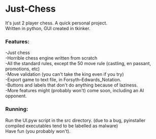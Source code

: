 # Just-Chess
It's just 2 player chess. A quick personal project.<br/>
Written in python, GUI created in tkinker.<br/>
### Features:
-Just chess<br/>
-Horrible chess engine written from scratch<br/>
-All the standard rules, except the 50 move rule (castling, en passant, promotions, etc)<br/>
-Move validation (you can't take the king even if you try)<br/>
-Export game to text file, in Forsyth–Edwards_Notation.<br/>
-Buttons and labels that don't do anything because of laziness.<br/>
-More features might (probably won't) come soon, including an AI opponent.<br/>
### Running:
Run the UI.pyw script in the src directory. (due to a bug, pyinstaller compiled executables tend to be labelled as malware)<br/>
Have fun (you probably won't).<br/>
